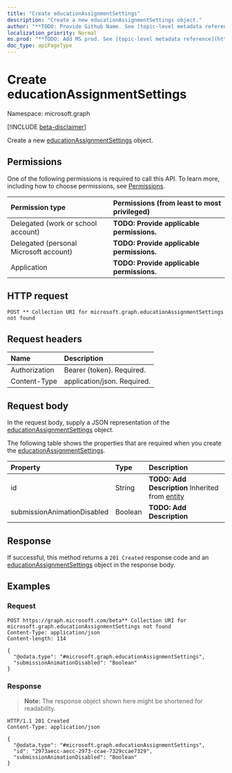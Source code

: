 ```yaml
---
title: "Create educationAssignmentSettings"
description: "Create a new educationAssignmentSettings object."
author: "**TODO: Provide Github Name. See [topic-level metadata reference](https://msgo.azurewebsites.net/add/document/guidelines/metadata.html#topic-level-metadata)**"
localization_priority: Normal
ms.prod: "**TODO: Add MS prod. See [topic-level metadata reference](https://msgo.azurewebsites.net/add/document/guidelines/metadata.html#topic-level-metadata)**"
doc_type: apiPageType
---
```


# Create educationAssignmentSettings
Namespace: microsoft.graph

[!INCLUDE [beta-disclaimer](../../includes/beta-disclaimer.md)]

Create a new [educationAssignmentSettings](../resources/educationassignmentsettings.md) object.

## Permissions
One of the following permissions is required to call this API. To learn more, including how to choose permissions, see [Permissions](/graph/permissions-reference).

|Permission type|Permissions (from least to most privileged)|
|:---|:---|
|Delegated (work or school account)|**TODO: Provide applicable permissions.**|
|Delegated (personal Microsoft account)|**TODO: Provide applicable permissions.**|
|Application|**TODO: Provide applicable permissions.**|

## HTTP request

<!-- {
  "blockType": "ignored"
}
-->
``` http
POST ** Collection URI for microsoft.graph.educationAssignmentSettings not found
```

## Request headers
|Name|Description|
|:---|:---|
|Authorization|Bearer {token}. Required.|
|Content-Type|application/json. Required.|

## Request body
In the request body, supply a JSON representation of the [educationAssignmentSettings](../resources/educationassignmentsettings.md) object.

The following table shows the properties that are required when you create the [educationAssignmentSettings](../resources/educationassignmentsettings.md).

|Property|Type|Description|
|:---|:---|:---|
|id|String|**TODO: Add Description** Inherited from [entity](../resources/entity.md)|
|submissionAnimationDisabled|Boolean|**TODO: Add Description**|



## Response

If successful, this method returns a `201 Created` response code and an [educationAssignmentSettings](../resources/educationassignmentsettings.md) object in the response body.

## Examples

### Request
<!-- {
  "blockType": "request",
  "name": "create_educationassignmentsettings_from_"
}
-->
``` http
POST https://graph.microsoft.com/beta** Collection URI for microsoft.graph.educationAssignmentSettings not found
Content-Type: application/json
Content-length: 114

{
  "@odata.type": "#microsoft.graph.educationAssignmentSettings",
  "submissionAnimationDisabled": "Boolean"
}
```


### Response
>**Note:** The response object shown here might be shortened for readability.
<!-- {
  "blockType": "response",
  "truncated": true,
  "@odata.type": "microsoft.graph.educationAssignmentSettings"
}
-->
``` http
HTTP/1.1 201 Created
Content-Type: application/json

{
  "@odata.type": "#microsoft.graph.educationAssignmentSettings",
  "id": "2973aecc-aecc-2973-ccae-7329ccae7329",
  "submissionAnimationDisabled": "Boolean"
}
```

